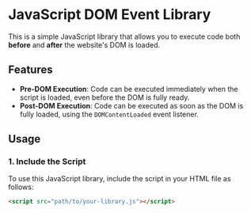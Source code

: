# JavaScript DOM Event Library

This is a simple JavaScript library that allows you to execute code both **before** and **after** the website's DOM is loaded.

## Features

- **Pre-DOM Execution**: Code can be executed immediately when the script is loaded, even before the DOM is fully ready.
- **Post-DOM Execution**: Code can be executed as soon as the DOM is fully loaded, using the `DOMContentLoaded` event listener.

## Usage

### 1. Include the Script

To use this JavaScript library, include the script in your HTML file as follows:

```html
<script src="path/to/your-library.js"></script>
